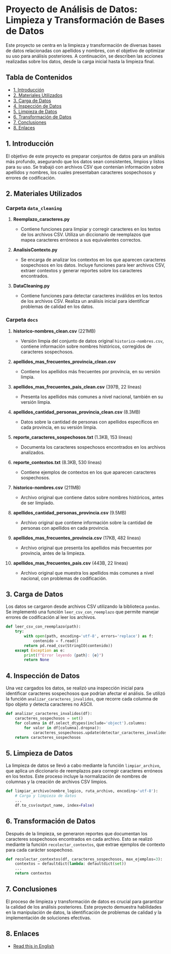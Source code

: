 # Proyecto de Análisis de Datos: Limpieza y Transformación de Bases de Datos

Este proyecto se centra en la limpieza y transformación de diversas bases de datos relacionadas con apellidos y nombres, con el objetivo de optimizar su uso para análisis posteriores. A continuación, se describen las acciones realizadas sobre los datos, desde la carga inicial hasta la limpieza final.

## Tabla de Contenidos
- [1. Introducción](#1-introducción)
- [2. Materiales Utilizados](#2-materiales-utilizados)
- [3. Carga de Datos](#3-carga-de-datos)
- [4. Inspección de Datos](#4-inspección-de-datos)
- [5. Limpieza de Datos](#5-limpieza-de-datos)
- [6. Transformación de Datos](#6-transformación-de-datos)
- [7. Conclusiones](#7-conclusiones)
- [8. Enlaces](#8-enlaces)

## 1. Introducción
El objetivo de este proyecto es preparar conjuntos de datos para un análisis más profundo, asegurando que los datos sean consistentes, limpios y listos para su uso. Se trabajó con archivos CSV que contenían información sobre apellidos y nombres, los cuales presentaban caracteres sospechosos y errores de codificación. 

## 2. Materiales Utilizados

### Carpeta `data_cleaning`

1. **Reemplazo_caracteres.py**
   - Contiene funciones para limpiar y corregir caracteres en los textos de los archivos CSV. Utiliza un diccionario de reemplazos que mapea caracteres erróneos a sus equivalentes correctos.

2. **AnalisisContexto.py**
   - Se encarga de analizar los contextos en los que aparecen caracteres sospechosos en los datos. Incluye funciones para leer archivos CSV, extraer contextos y generar reportes sobre los caracteres encontrados.

3. **DataCleaning.py**
   - Contiene funciones para detectar caracteres inválidos en los textos de los archivos CSV. Realiza un análisis inicial para identificar problemas de calidad en los datos.

### Carpeta `docs`

1. **historico-nombres_clean.csv** (221MB)
   - Versión limpia del conjunto de datos original `historico-nombres.csv`, contiene información sobre nombres históricos, corregidos de caracteres sospechosos.

2. **apellidos_mas_frecuentes_provincia_clean.csv** 
   - Contiene los apellidos más frecuentes por provincia, en su versión limpia.

3. **apellidos_mas_frecuentes_pais_clean.csv** (397B, 22 líneas)
   - Presenta los apellidos más comunes a nivel nacional, también en su versión limpia.

4. **apellidos_cantidad_personas_provincia_clean.csv** (8.3MB)
   - Datos sobre la cantidad de personas con apellidos específicos en cada provincia, en su versión limpia.

5. **reporte_caracteres_sospechosos.txt** (1.3KB, 153 líneas)
   - Documenta los caracteres sospechosos encontrados en los archivos analizados.

6. **reporte_contextos.txt** (8.3KB, 530 líneas)
   - Contiene ejemplos de contextos en los que aparecen caracteres sospechosos.

7. **historico-nombres.csv** (211MB)
   - Archivo original que contiene datos sobre nombres históricos, antes de ser limpiado.

8. **apellidos_cantidad_personas_provincia.csv** (9.5MB)
   - Archivo original que contiene información sobre la cantidad de personas con apellidos en cada provincia.

9. **apellidos_mas_frecuentes_provincia.csv** (17KB, 482 líneas)
   - Archivo original que presenta los apellidos más frecuentes por provincia, antes de la limpieza.

10. **apellidos_mas_frecuentes_pais.csv** (443B, 22 líneas)
    - Archivo original que muestra los apellidos más comunes a nivel nacional, con problemas de codificación.

## 3. Carga de Datos
Los datos se cargaron desde archivos CSV utilizando la biblioteca `pandas`. Se implementó una función `leer_csv_con_reemplazo` que permite manejar errores de codificación al leer los archivos.

```python
def leer_csv_con_reemplazo(path):
    try:
        with open(path, encoding='utf-8', errors='replace') as f:
            contenido = f.read()
        return pd.read_csv(StringIO(contenido))
    except Exception as e:
        print(f"Error leyendo {path}: {e}")
        return None
```

## 4. Inspección de Datos
Una vez cargados los datos, se realizó una inspección inicial para identificar caracteres sospechosos que podrían afectar el análisis. Se utilizó la función `analizar_caracteres_invalidos`, que recorre cada columna de tipo objeto y detecta caracteres no ASCII.

```python
def analizar_caracteres_invalidos(df):
    caracteres_sospechosos = set()
    for columna in df.select_dtypes(include='object').columns:
        for valor in df[columna].dropna():
            caracteres_sospechosos.update(detectar_caracteres_invalidos(valor))
    return caracteres_sospechosos
```

## 5. Limpieza de Datos
La limpieza de datos se llevó a cabo mediante la función `limpiar_archivo`, que aplica un diccionario de reemplazos para corregir caracteres erróneos en los textos. Este proceso incluye la normalización de nombres de columnas y la creación de archivos CSV limpios.

```python
def limpiar_archivo(nombre_logico, ruta_archivo, encoding='utf-8'):
    # Carga y limpieza de datos
    ...
    df.to_csv(output_name, index=False)
```

## 6. Transformación de Datos
Después de la limpieza, se generaron reportes que documentan los caracteres sospechosos encontrados en cada archivo. Esto se realizó mediante la función `recolectar_contextos`, que extrae ejemplos de contexto para cada carácter sospechoso.

```python
def recolectar_contextos(df, caracteres_sospechosos, max_ejemplos=3):
    contextos = defaultdict(lambda: defaultdict(set))
    ...
    return contextos
```

## 7. Conclusiones
El proceso de limpieza y transformación de datos es crucial para garantizar la calidad de los análisis posteriores. Este proyecto demuestra habilidades en la manipulación de datos, la identificación de problemas de calidad y la implementación de soluciones efectivas.

## 8. Enlaces
- [Read this in English](README_EN.md)
